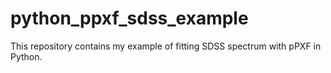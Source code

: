 # python_ppxf_sdss_example
This repository contains my example of fitting SDSS spectrum with pPXF in Python.
